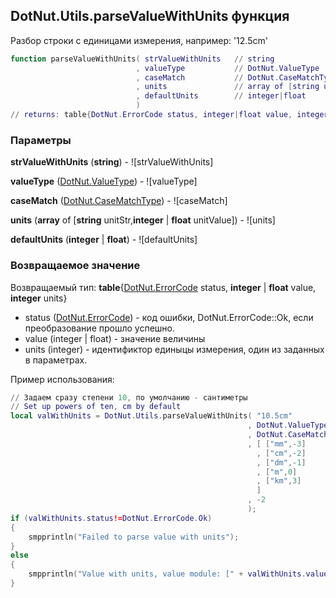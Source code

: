 ## DotNut.Utils.parseValueWithUnits функция

Разбор строки с единицами измерения, например: '12.5cm'


```lua
function parseValueWithUnits( strValueWithUnits   // string
                            , valueType           // DotNut.ValueType
                            , caseMatch           // DotNut.CaseMatchType
                            , units               // array of [string unitStr,integer|float unitValue]
                            , defaultUnits        // integer|float
                            )
// returns: table{DotNut.ErrorCode status, integer|float value, integer units}
```


### Параметры

**strValueWithUnits** (**string**) - ![strValueWithUnits]

**valueType** ([DotNut.ValueType](../../DotNut/ValueType.md)) - ![valueType]

**caseMatch** ([DotNut.CaseMatchType](../../DotNut/CaseMatchType.md)) - ![caseMatch]

**units** (**array** of [**string** unitStr,**integer** | **float** unitValue]) - ![units]

**defaultUnits** (**integer** | **float**) - ![defaultUnits]

### Возвращаемое значение

Возвращаемый тип: **table**{[DotNut.ErrorCode](../../DotNut/ErrorCode.md) status, **integer** | **float** value, **integer** units}

- status ([DotNut.ErrorCode](../../DotNut/ErrorCode.md)) - код ошибки, DotNut.ErrorCode::Ok, если преобразование прошло успешно.
- value (integer | float) - значение величины
- units (integer) - идентификтор единыцы измерения, один из заданных в параметрах.

Пример использования:
```lua
// Задаем сразу степени 10, по умолчанию - сантиметры
// Set up powers of ten, cm by default
local valWithUnits = DotNut.Utils.parseValueWithUnits( "10.5cm"
                                                     , DotNut.ValueType.ValueFloat
                                                     , DotNut.CaseMatchType.CaseIgnore
                                                     , [ ["mm",-3]
                                                       , ["cm",-2]
                                                       , ["dm",-1]
                                                       , ["m",0]
                                                       , ["km",3]
                                                       ]
                                                     , -2
                                                     );
if (valWithUnits.status!=DotNut.ErrorCode.Ok)
{
    smpprintln("Failed to parse value with units");
}
else
{
    smpprintln("Value with units, value module: [" + valWithUnits.value.tostring() + "], value units: [" + valWithUnits.units.tostring() + "]");
}
```


